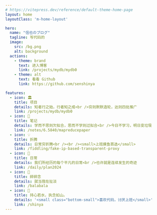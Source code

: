 ```yaml
---
# https://vitepress.dev/reference/default-theme-home-page
layout: home
layoutClass: 'm-home-layout'

hero:
  name: "信也のブログ"
  tagline: 写代码的
  image:
    src: /bg.png
    alt: background
  actions:
    - theme: brand
      text: 进入博客
      link: /projects/mydb/mydb0
    - theme: alt
      text: 看看 Github
      link: https://github.com/senshinya

features:
  - icon: 🏛️
    title: 项目
    details: 知者行之始，行者知之成<br />穷则默默造轮，达则四处推广
    link: /projects/mydb/mydb0
  - icon: 📖
    title: 笔记
    details: 学而不思则欠拟合，思而不学则过拟合<br />今日不学习，明日变垃圾
    link: /notes/6.5840/mapreducepaper
  - icon: 💡
    title: 折腾
    details: 日常穷折腾<br /><br /><small>上班摸鱼首选</small>
    link: /fiddling/fake-ip-based-transparent-proxy
  - icon: 🌟
    title: 日常
    details: 我们所经历的每个平凡的日常<br />也许就是连续发生的奇迹
    link: /daily/plan2024
  - icon: 🧾
    title: 碎碎念
    details: 就当我在扯淡
    link: /balabala
  - icon: 💯
    title: 持心若水，执念如山。
    details: '<small class="bottom-small">喜欢代码，讨厌上班</small>'
    link: /shinya
---
```


<Client-Only><Heatmap /></Client-Only>

<style>
.m-home-layout .details small {
  opacity: 0.8;
}

.m-home-layout .item:last-child .details {
  display: flex;
  justify-content: flex-end;
  align-items: end;
}

@media (min-width: 768px) {
  .VPHome {
    margin-bottom: 50px !important;
  }
}
</style>
